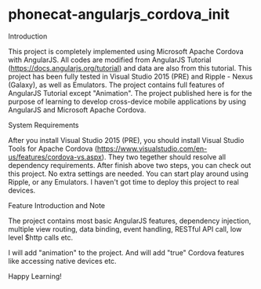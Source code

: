 # phonecat-angularjs_cordova_init

Introduction

This project is completely implemented using Microsoft Apache Cordova with AngularJS. All codes are modified from AngularJS Tutorial (https://docs.angularjs.org/tutorial) and data are also from this tutorial. This project has been fully tested in Visual Studio 2015 (PRE) and Ripple - Nexus (Galaxy), as well as Emulators. The project contains full features of AngularJS Tutorial except "Animation". The project published here is for the purpose of learning to develop cross-device mobile applications by using AngularJS and Microsoft Apache Cordova. 

System Requirements

After you install Visual Studio 2015 (PRE), you should install Visual Studio Tools for Apache Cordova (https://www.visualstudio.com/en-us/features/cordova-vs.aspx). They two tegether should resolve all dependency requirements. After finish above two steps, you can check out this project. No extra settings are needed. You can start play around using Ripple, or any Emulators. I haven't got time to deploy this project to real devices.

Feature Introduction and Note

The project contains most basic AngularJS features, dependency injection, multiple view routing, data binding, event handling, RESTful API call, low level $http calls etc.

I will add "animation" to the project. And will add "true" Cordova features like accessing native devices etc.

Happy Learning! 
